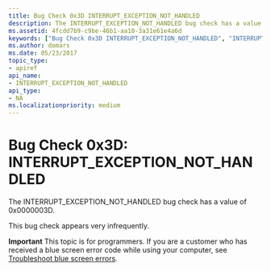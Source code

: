```yaml
---
title: Bug Check 0x3D INTERRUPT_EXCEPTION_NOT_HANDLED
description: The INTERRUPT_EXCEPTION_NOT_HANDLED bug check has a value of 0x0000003D.This bug check appears very infrequently.
ms.assetid: 4fcdd7b9-c9be-46b1-aa10-3a31e61e4a6d
keywords: ["Bug Check 0x3D INTERRUPT_EXCEPTION_NOT_HANDLED", "INTERRUPT_EXCEPTION_NOT_HANDLED"]
ms.author: domars
ms.date: 05/23/2017
topic_type:
- apiref
api_name:
- INTERRUPT_EXCEPTION_NOT_HANDLED
api_type:
- NA
ms.localizationpriority: medium
---
```


# Bug Check 0x3D: INTERRUPT\_EXCEPTION\_NOT\_HANDLED


The INTERRUPT\_EXCEPTION\_NOT\_HANDLED bug check has a value of 0x0000003D.

This bug check appears very infrequently.

**Important** This topic is for programmers. If you are a customer who has received a blue screen error code while using your computer, see [Troubleshoot blue screen errors](http://windows.microsoft.com/windows-10/troubleshoot-blue-screen-errors).

 

 




